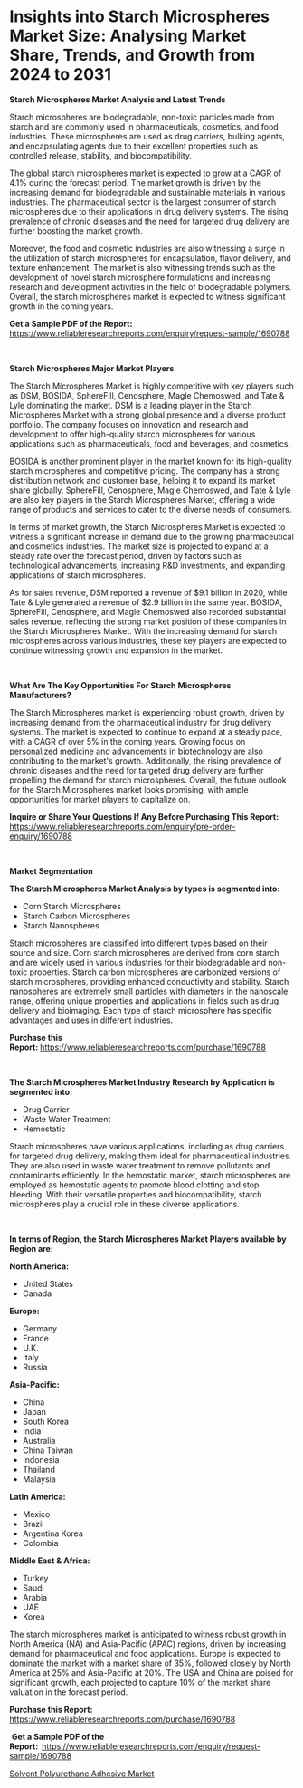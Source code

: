<p><h1>Insights into Starch Microspheres Market Size: Analysing Market Share, Trends, and Growth from 2024 to 2031</h1></p><p><strong>Starch Microspheres Market Analysis and Latest Trends</strong></p>
<p><p>Starch microspheres are biodegradable, non-toxic particles made from starch and are commonly used in pharmaceuticals, cosmetics, and food industries. These microspheres are used as drug carriers, bulking agents, and encapsulating agents due to their excellent properties such as controlled release, stability, and biocompatibility.</p><p>The global starch microspheres market is expected to grow at a CAGR of 4.1% during the forecast period. The market growth is driven by the increasing demand for biodegradable and sustainable materials in various industries. The pharmaceutical sector is the largest consumer of starch microspheres due to their applications in drug delivery systems. The rising prevalence of chronic diseases and the need for targeted drug delivery are further boosting the market growth.</p><p>Moreover, the food and cosmetic industries are also witnessing a surge in the utilization of starch microspheres for encapsulation, flavor delivery, and texture enhancement. The market is also witnessing trends such as the development of novel starch microsphere formulations and increasing research and development activities in the field of biodegradable polymers. Overall, the starch microspheres market is expected to witness significant growth in the coming years.</p></p>
<p><strong>Get a Sample PDF of the Report:&nbsp;</strong> <a href="https://www.reliableresearchreports.com/enquiry/request-sample/1690788">https://www.reliableresearchreports.com/enquiry/request-sample/1690788</a></p>
<p>&nbsp;</p>
<p><strong>Starch Microspheres Major Market Players</strong></p>
<p><p>The Starch Microspheres Market is highly competitive with key players such as DSM, BOSIDA, SphereFill, Cenosphere, Magle Chemoswed, and Tate & Lyle dominating the market. DSM is a leading player in the Starch Microspheres Market with a strong global presence and a diverse product portfolio. The company focuses on innovation and research and development to offer high-quality starch microspheres for various applications such as pharmaceuticals, food and beverages, and cosmetics.</p><p>BOSIDA is another prominent player in the market known for its high-quality starch microspheres and competitive pricing. The company has a strong distribution network and customer base, helping it to expand its market share globally. SphereFill, Cenosphere, Magle Chemoswed, and Tate & Lyle are also key players in the Starch Microspheres Market, offering a wide range of products and services to cater to the diverse needs of consumers.</p><p>In terms of market growth, the Starch Microspheres Market is expected to witness a significant increase in demand due to the growing pharmaceutical and cosmetics industries. The market size is projected to expand at a steady rate over the forecast period, driven by factors such as technological advancements, increasing R&D investments, and expanding applications of starch microspheres.</p><p>As for sales revenue, DSM reported a revenue of $9.1 billion in 2020, while Tate & Lyle generated a revenue of $2.9 billion in the same year. BOSIDA, SphereFill, Cenosphere, and Magle Chemoswed also recorded substantial sales revenue, reflecting the strong market position of these companies in the Starch Microspheres Market. With the increasing demand for starch microspheres across various industries, these key players are expected to continue witnessing growth and expansion in the market.</p></p>
<p>&nbsp;</p>
<p><strong>What Are The Key Opportunities For Starch Microspheres Manufacturers?</strong></p>
<p><p>The Starch Microspheres market is experiencing robust growth, driven by increasing demand from the pharmaceutical industry for drug delivery systems. The market is expected to continue to expand at a steady pace, with a CAGR of over 5% in the coming years. Growing focus on personalized medicine and advancements in biotechnology are also contributing to the market's growth. Additionally, the rising prevalence of chronic diseases and the need for targeted drug delivery are further propelling the demand for starch microspheres. Overall, the future outlook for the Starch Microspheres market looks promising, with ample opportunities for market players to capitalize on.</p></p>
<p><strong>Inquire or Share Your Questions If Any Before Purchasing This Report:</strong> <a href="https://www.reliableresearchreports.com/enquiry/pre-order-enquiry/1690788">https://www.reliableresearchreports.com/enquiry/pre-order-enquiry/1690788</a></p>
<p>&nbsp;</p>
<p><strong>Market Segmentation</strong></p>
<p><strong>The Starch Microspheres Market Analysis by types is segmented into:</strong></p>
<p><ul><li>Corn Starch Microspheres</li><li>Starch Carbon Microspheres</li><li>Starch Nanospheres</li></ul></p>
<p><p>Starch microspheres are classified into different types based on their source and size. Corn starch microspheres are derived from corn starch and are widely used in various industries for their biodegradable and non-toxic properties. Starch carbon microspheres are carbonized versions of starch microspheres, providing enhanced conductivity and stability. Starch nanospheres are extremely small particles with diameters in the nanoscale range, offering unique properties and applications in fields such as drug delivery and bioimaging. Each type of starch microsphere has specific advantages and uses in different industries.</p></p>
<p><strong>Purchase this Report:&nbsp;</strong><a href="https://www.reliableresearchreports.com/purchase/1690788">https://www.reliableresearchreports.com/purchase/1690788</a></p>
<p>&nbsp;</p>
<p><strong>The Starch Microspheres Market Industry Research by Application is segmented into:</strong></p>
<p><ul><li>Drug Carrier</li><li>Waste Water Treatment</li><li>Hemostatic</li></ul></p>
<p><p>Starch microspheres have various applications, including as drug carriers for targeted drug delivery, making them ideal for pharmaceutical industries. They are also used in waste water treatment to remove pollutants and contaminants efficiently. In the hemostatic market, starch microspheres are employed as hemostatic agents to promote blood clotting and stop bleeding. With their versatile properties and biocompatibility, starch microspheres play a crucial role in these diverse applications.</p></p>
<p>&nbsp;</p>
<p><strong>In terms of Region, the Starch Microspheres Market Players available by Region are:</strong></p>
<p>
    <p> <strong> North America: </strong>
        <ul>
            <li>United States</li>
            <li>Canada</li>
        </ul>
        </p> 
    <p> <strong> Europe: </strong>
        <ul>
            <li>Germany</li>
            <li>France</li>
            <li>U.K.</li>
            <li>Italy</li>
            <li>Russia</li>
        </ul>
        </p> 
    <p> <strong> Asia-Pacific: </strong>
        <ul>
            <li>China</li>
            <li>Japan</li>
            <li>South Korea</li>
            <li>India</li>
            <li>Australia</li>
            <li>China Taiwan</li>
            <li>Indonesia</li>
            <li>Thailand</li>
            <li>Malaysia</li>
        </ul>
        </p> 
    <p> <strong> Latin America: </strong>
        <ul>
            <li>Mexico</li>
            <li>Brazil</li>
            <li>Argentina Korea</li>
            <li>Colombia</li>
        </ul>
        </p> 
    <p> <strong> Middle East & Africa: </strong>
        <ul>
            <li>Turkey</li>
            <li>Saudi</li>
            <li>Arabia</li>
            <li>UAE</li>
            <li>Korea</li>
        </ul>
    </p>
    </p>
<p><p>The starch microspheres market is anticipated to witness robust growth in North America (NA) and Asia-Pacific (APAC) regions, driven by increasing demand for pharmaceutical and food applications. Europe is expected to dominate the market with a market share of 35%, followed closely by North America at 25% and Asia-Pacific at 20%. The USA and China are poised for significant growth, each projected to capture 10% of the market share valuation in the forecast period.</p></p>
<p><strong>Purchase this Report: </strong><a href="https://www.reliableresearchreports.com/purchase/1690788">https://www.reliableresearchreports.com/purchase/1690788</a></p>
<p>&nbsp;<strong>Get a Sample PDF of the Report:&nbsp;&nbsp;</strong><a href="https://www.reliableresearchreports.com/enquiry/request-sample/1690788">https://www.reliableresearchreports.com/enquiry/request-sample/1690788</a></p>
<p><strong></strong></p>
<p><p><a href="https://github.com/nancykennedykellievqfqt2/Market-Research-Report-List-1/blob/main/solvent-polyurethane-adhesive-market.md">Solvent Polyurethane Adhesive Market</a></p></p>